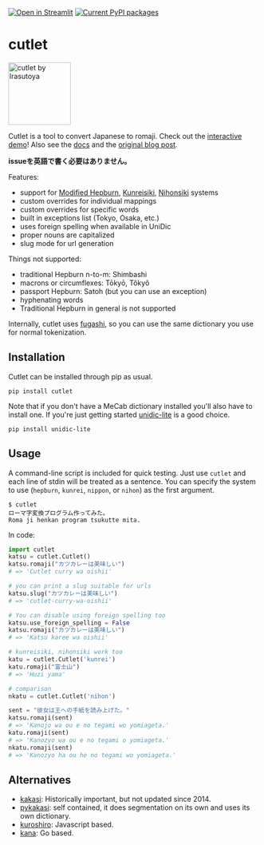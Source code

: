 [![Open in Streamlit](https://static.streamlit.io/badges/streamlit_badge_black_white.svg)](https://share.streamlit.io/polm/cutlet-demo/main/demo.py)
[![Current PyPI packages](https://badge.fury.io/py/cutlet.svg)](https://pypi.org/project/cutlet/)

# cutlet

<img src="https://github.com/polm/cutlet/raw/master/cutlet.png" width=125 height=125 alt="cutlet by Irasutoya" />

Cutlet is a tool to convert Japanese to romaji. Check out the [interactive demo][demo]! Also see the [docs](https://polm.github.io/cutlet/cutlet.html) and the [original blog post](https://www.dampfkraft.com/nlp/cutlet-python-romaji-converter.html). 

[demo]: https://share.streamlit.io/polm/cutlet-demo/main/demo.py

**issueを英語で書く必要はありません。**

Features:

- support for [Modified Hepburn](https://en.wikipedia.org/wiki/Hepburn_romanization), [Kunreisiki](https://en.wikipedia.org/wiki/Kunrei-shiki_romanization), [Nihonsiki](https://en.wikipedia.org/wiki/Nihon-shiki_romanization) systems
- custom overrides for individual mappings
- custom overrides for specific words
- built in exceptions list (Tokyo, Osaka, etc.)
- uses foreign spelling when available in UniDic
- proper nouns are capitalized
- slug mode for url generation

Things not supported:

- traditional Hepburn n-to-m: Shimbashi
- macrons or circumflexes: Tōkyō, Tôkyô
- passport Hepburn: Satoh (but you can use an exception)
- hyphenating words
- Traditional Hepburn in general is not supported

Internally, cutlet uses [fugashi](https://github.com/polm/fugashi), so you can
use the same dictionary you use for normal tokenization.

## Installation

Cutlet can be installed through pip as usual.

    pip install cutlet

Note that if you don't have a MeCab dictionary installed you'll also have to
install one. If you're just getting started
[unidic-lite](https://github.com/polm/unidic-lite) is a good choice.

    pip install unidic-lite

## Usage

A command-line script is included for quick testing. Just use `cutlet` and each
line of stdin will be treated as a sentence. You can specify the system to use
(`hepburn`, `kunrei`, `nippon`, or `nihon`) as the first argument.

    $ cutlet
    ローマ字変換プログラム作ってみた。
    Roma ji henkan program tsukutte mita.

In code:

```python
import cutlet
katsu = cutlet.Cutlet()
katsu.romaji("カツカレーは美味しい")
# => 'Cutlet curry wa oishii'

# you can print a slug suitable for urls
katsu.slug("カツカレーは美味しい")
# => 'cutlet-curry-wa-oishii'

# You can disable using foreign spelling too
katsu.use_foreign_spelling = False
katsu.romaji("カツカレーは美味しい")
# => 'Katsu karee wa oishii'

# kunreisiki, nihonsiki work too
katu = cutlet.Cutlet('kunrei')
katu.romaji("富士山")
# => 'Huzi yama'

# comparison
nkatu = cutlet.Cutlet('nihon')

sent = "彼女は王への手紙を読み上げた。"
katsu.romaji(sent)
# => 'Kanojo wa ou e no tegami wo yomiageta.'
katu.romaji(sent)
# => 'Kanozyo wa ou e no tegami o yomiageta.'
nkatu.romaji(sent)
# => 'Kanozyo ha ou he no tegami wo yomiageta.'
```

## Alternatives

- [kakasi](http://kakasi.namazu.org/index.html.ja): Historically important, but not updated since 2014. 
- [pykakasi](https://github.com/miurahr/pykakasi): self contained, it does segmentation on its own and uses its own dictionary.
- [kuroshiro](https://github.com/hexenq/kuroshiro): Javascript based.
- [kana](https://github.com/gojp/kana): Go based.

